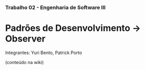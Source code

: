 ### Trabalho 02  - Engenharia de Software III
# Padrões de Desenvolvimento -> Observer

Integrantes: Yuri Bento, Patrick Porto

(conteúdo na wiki)
